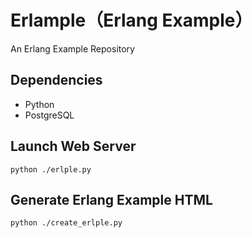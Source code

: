 # Erlample（Erlang Example）

An Erlang Example Repository

## Dependencies

- Python
- PostgreSQL

## Launch Web Server

    python ./erlple.py
    
    
## Generate Erlang Example HTML

	python ./create_erlple.py